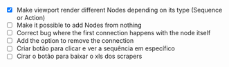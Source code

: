 - [X] Make viewport render different Nodes depending on its type (Sequence or Action) 
- [ ] Make it possible to add Nodes from nothing
- [ ] Correct bug where the first connection happens with the node itself
- [ ] Add the option to remove the connection
- [ ] Criar botão para clicar e ver a sequência em específico
- [ ] Cirar o botão para baixar o xls dos scrapers